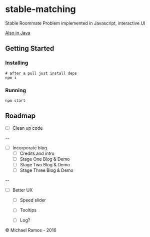 # stable-matching

Stable Roommate Problem implemented in Javascript, interactive UI

[Also in Java](https://github.com/mdramos/stable-matching-java)


## Getting Started

### Installing

```
# after a pull just install deps
npm i 
```

### Running
```
npm start
```

## Roadmap
- [ ] Clean up code

--


- [ ] Incorporate blog
  - [ ] Credits and intro
  - [ ] Stage One Blog & Demo
  - [ ] Stage Two Blog & Demo
  - [ ] Stage Three Blog & Demo

--


- [ ] Better UX
  - [ ] Speed slider
  - [ ] Tooltips
  - [ ] Log?


© Michael Ramos - 2016
